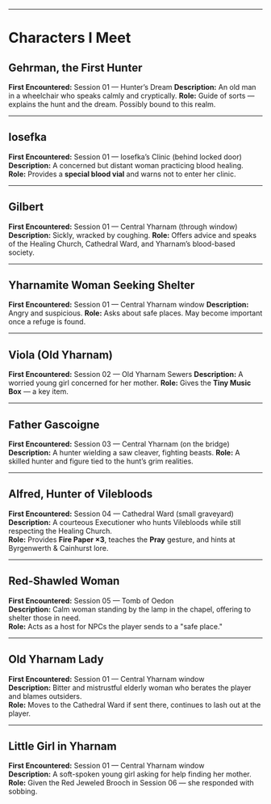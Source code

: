 

---

# Characters I Meet

## Gehrman, the First Hunter

**First Encountered:** Session 01 — Hunter’s Dream
**Description:** An old man in a wheelchair who speaks calmly and cryptically.
**Role:** Guide of sorts — explains the hunt and the dream. Possibly bound to this realm.

---

## Iosefka

**First Encountered:** Session 01 — Iosefka’s Clinic (behind locked door)
**Description:** A concerned but distant woman practicing blood healing.
**Role:** Provides a **special blood vial** and warns not to enter her clinic.

---

## Gilbert

**First Encountered:** Session 01 — Central Yharnam (through window)
**Description:** Sickly, wracked by coughing.
**Role:** Offers advice and speaks of the Healing Church, Cathedral Ward, and Yharnam’s blood-based society.

---

## Yharnamite Woman Seeking Shelter

**First Encountered:** Session 01 — Central Yharnam window
**Description:** Angry and suspicious.
**Role:** Asks about safe places. May become important once a refuge is found.

---

## Viola (Old Yharnam)

**First Encountered:** Session 02 — Old Yharnam Sewers
**Description:** A worried young girl concerned for her mother.
**Role:** Gives the **Tiny Music Box** — a key item.

---

## Father Gascoigne

**First Encountered:** Session 03 — Central Yharnam (on the bridge)
**Description:** A hunter wielding a saw cleaver, fighting beasts.
**Role:** A skilled hunter and figure tied to the hunt’s grim realities.


---

## Alfred, Hunter of Vilebloods

**First Encountered:** Session 04 — Cathedral Ward (small graveyard)  
**Description:** A courteous Executioner who hunts Vilebloods while still respecting the Healing Church.  
**Role:** Provides **Fire Paper ×3**, teaches the **Pray** gesture, and hints at Byrgenwerth & Cainhurst lore.


---

## Red-Shawled Woman

**First Encountered:** Session 05 — Tomb of Oedon  
**Description:** Calm woman standing by the lamp in the chapel, offering to shelter those in need.  
**Role:** Acts as a host for NPCs the player sends to a "safe place."


---

## Old Yharnam Lady

**First Encountered:** Session 01 — Central Yharnam window  
**Description:** Bitter and mistrustful elderly woman who berates the player and blames outsiders.  
**Role:** Moves to the Cathedral Ward if sent there, continues to lash out at the player.


---

## Little Girl in Yharnam

**First Encountered:** Session 01 — Central Yharnam window  
**Description:** A soft-spoken young girl asking for help finding her mother.  
**Role:** Given the Red Jeweled Brooch in Session 06 — she responded with sobbing.
